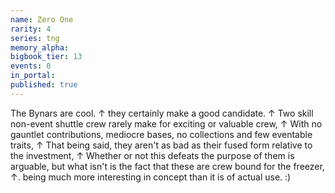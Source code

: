 ```yaml
---
name: Zero One
rarity: 4
series: tng
memory_alpha:
bigbook_tier: 13
events: 0
in_portal:
published: true
---
```


The Bynars are cool. ↑ they certainly make a good candidate. ↑ Two skill non-event shuttle crew rarely make for exciting or valuable crew, ↑ With no gauntlet contributions, mediocre bases, no collections and few eventable traits, ↑ That being said, they aren't as bad as their fused form relative to the investment, ↑ Whether or not this defeats the purpose of them is arguable, but what isn't is the fact that these are crew bound for the freezer, ↑. being much more interesting in concept than it is of actual use. :)

